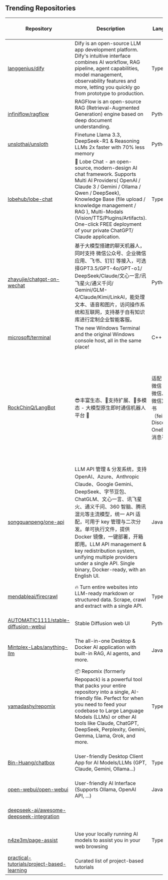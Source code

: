 ## Trending Repositories

| Repository | Description | Language | Stars | Forks | Built By | Current Period Stars |
|------------|-------------|----------|-------|-------|----------|---------------------|
| [langgenius/dify](https://github.com/langgenius/dify) | Dify is an open-source LLM app development platform. Dify's intuitive interface combines AI workflow, RAG pipeline, agent capabilities, model management, observability features and more, letting you quickly go from prototype to production. | TypeScript | 64077 | 9449 | [takatost](https://github.com/takatost), [crazywoola](https://github.com/crazywoola), [laipz8200](https://github.com/laipz8200), [iamjoel](https://github.com/iamjoel), [JohnJyong](https://github.com/JohnJyong) | 376 |
| [infiniflow/ragflow](https://github.com/infiniflow/ragflow) | RAGFlow is an open-source RAG (Retrieval-Augmented Generation) engine based on deep document understanding. | Python | 33336 | 3043 | [KevinHuSh](https://github.com/KevinHuSh), [cike8899](https://github.com/cike8899), [writinwaters](https://github.com/writinwaters), [yuzhichang](https://github.com/yuzhichang), [JinHai-CN](https://github.com/JinHai-CN) | 466 |
| [unslothai/unsloth](https://github.com/unslothai/unsloth) | Finetune Llama 3.3, DeepSeek-R1 & Reasoning LLMs 2x faster with 70% less memory | Python | 25054 | 1706 | [danielhanchen](https://github.com/danielhanchen), [shimmyshimmer](https://github.com/shimmyshimmer), [Erland366](https://github.com/Erland366), [Datta0](https://github.com/Datta0), [xyangk](https://github.com/xyangk) | 501 |
| [lobehub/lobe-chat](https://github.com/lobehub/lobe-chat) | 🤯 Lobe Chat - an open-source, modern-design AI chat framework. Supports Multi AI Providers( OpenAI / Claude 3 / Gemini / Ollama / Qwen / DeepSeek), Knowledge Base (file upload / knowledge management / RAG ), Multi-Modals (Vision/TTS/Plugins/Artifacts). One-click FREE deployment of your private ChatGPT/ Claude application. | TypeScript | 54503 | 11701 | [semantic-release-bot](https://github.com/semantic-release-bot), [arvinxx](https://github.com/arvinxx), [canisminor1990](https://github.com/canisminor1990), [lobehubbot](https://github.com/lobehubbot) | 299 |
| [zhayujie/chatgpt-on-wechat](https://github.com/zhayujie/chatgpt-on-wechat) | 基于大模型搭建的聊天机器人，同时支持 微信公众号、企业微信应用、飞书、钉钉 等接入，可选择GPT3.5/GPT-4o/GPT-o1/ DeepSeek/Claude/文心一言/讯飞星火/通义千问/ Gemini/GLM-4/Claude/Kimi/LinkAI，能处理文本、语音和图片，访问操作系统和互联网，支持基于自有知识库进行定制企业智能客服。 | Python | 33882 | 8706 | [zhayujie](https://github.com/zhayujie), [lanvent](https://github.com/lanvent), [6vision](https://github.com/6vision), [JS00000](https://github.com/JS00000), [Saboteur7](https://github.com/Saboteur7) | 98 |
| [microsoft/terminal](https://github.com/microsoft/terminal) | The new Windows Terminal and the original Windows console host, all in the same place! | C++ | 96901 | 8448 | [DHowett](https://github.com/DHowett), [zadjii-msft](https://github.com/zadjii-msft), [lhecker](https://github.com/lhecker), [miniksa](https://github.com/miniksa), [carlos-zamora](https://github.com/carlos-zamora) | 141 |
| [RockChinQ/LangBot](https://github.com/RockChinQ/LangBot) | 😎丰富生态、🧩支持扩展、🦄多模态 - 大模型原生即时通信机器人平台 🤖 | 适配 QQ / 微信（企业微信、个人微信）/ 飞书（feishu）/ Discord / OneBot 等消息平台 | 支持 OpenAI GPT、ChatGPT、DeepSeek、Dify、Claude、Gemini、Ollama、LM Studio、SiliconFlow、Qwen、Moonshot、ChatGLM 等 LLM 的机器人 / Agent | LLM-based instant messaging bots platform, supports Discord, WeChat, Lark, QQ platform, OpenAI ChatGPT, DeepSeek. | Python | 6389 | 422 | [RockChinQ](https://github.com/RockChinQ), [chordfish-k](https://github.com/chordfish-k), [LINSTCL](https://github.com/LINSTCL) | 101 |
| [songquanpeng/one-api](https://github.com/songquanpeng/one-api) | LLM API 管理 & 分发系统，支持 OpenAI、Azure、Anthropic Claude、Google Gemini、DeepSeek、字节豆包、ChatGLM、文心一言、讯飞星火、通义千问、360 智脑、腾讯混元等主流模型，统一 API 适配，可用于 key 管理与二次分发。单可执行文件，提供 Docker 镜像，一键部署，开箱即用。LLM API management & key redistribution system, unifying multiple providers under a single API. Single binary, Docker-ready, with an English UI. | JavaScript | 21823 | 4671 | [songquanpeng](https://github.com/songquanpeng), [mrhaoji](https://github.com/mrhaoji), [Laisky](https://github.com/Laisky), [igophper](https://github.com/igophper), [quzard](https://github.com/quzard) | 68 |
| [mendableai/firecrawl](https://github.com/mendableai/firecrawl) | 🔥 Turn entire websites into LLM-ready markdown or structured data. Scrape, crawl and extract with a single API. | TypeScript | 24405 | 1991 | [nickscamara](https://github.com/nickscamara), [mogery](https://github.com/mogery), [rafaelsideguide](https://github.com/rafaelsideguide), [ericciarla](https://github.com/ericciarla), [calebpeffer](https://github.com/calebpeffer) | 326 |
| [AUTOMATIC1111/stable-diffusion-webui](https://github.com/AUTOMATIC1111/stable-diffusion-webui) | Stable Diffusion web UI | Python | 147262 | 27549 | [AUTOMATIC1111](https://github.com/AUTOMATIC1111), [w-e-w](https://github.com/w-e-w), [dfaker](https://github.com/dfaker), [akx](https://github.com/akx), [catboxanon](https://github.com/catboxanon) | 78 |
| [Mintplex-Labs/anything-llm](https://github.com/Mintplex-Labs/anything-llm) | The all-in-one Desktop & Docker AI application with built-in RAG, AI agents, and more. | JavaScript | 35091 | 3424 | [timothycarambat](https://github.com/timothycarambat), [shatfield4](https://github.com/shatfield4), [MrSimonC](https://github.com/MrSimonC), [franzbischoff](https://github.com/franzbischoff), [blazeyo](https://github.com/blazeyo) | 403 |
| [yamadashy/repomix](https://github.com/yamadashy/repomix) | 📦 Repomix (formerly Repopack) is a powerful tool that packs your entire repository into a single, AI-friendly file. Perfect for when you need to feed your codebase to Large Language Models (LLMs) or other AI tools like Claude, ChatGPT, DeepSeek, Perplexity, Gemini, Gemma, Llama, Grok, and more. | TypeScript | 8443 | 396 | [yamadashy](https://github.com/yamadashy), [huy-trn](https://github.com/huy-trn), [vznh](https://github.com/vznh), [thecurz](https://github.com/thecurz) | 88 |
| [Bin-Huang/chatbox](https://github.com/Bin-Huang/chatbox) | User-friendly Desktop Client App for AI Models/LLMs (GPT, Claude, Gemini, Ollama...) | TypeScript | 29084 | 2792 | [Bin-Huang](https://github.com/Bin-Huang), [hiNISAL](https://github.com/hiNISAL), [joegoldin](https://github.com/joegoldin), [paddingme](https://github.com/paddingme), [liuzesen](https://github.com/liuzesen) | 328 |
| [open-webui/open-webui](https://github.com/open-webui/open-webui) | User-friendly AI Interface (Supports Ollama, OpenAI API, ...) | JavaScript | 70927 | 8387 | [tjbck](https://github.com/tjbck), [cheahjs](https://github.com/cheahjs), [jannikstdl](https://github.com/jannikstdl), [michaelpoluektov](https://github.com/michaelpoluektov) | 479 |
| [deepseek-ai/awesome-deepseek-integration](https://github.com/deepseek-ai/awesome-deepseek-integration) |  |  | 10073 | 1128 | [mowentian](https://github.com/mowentian), [Bin788](https://github.com/Bin788), [DillionApple](https://github.com/DillionApple), [yh-xu](https://github.com/yh-xu), [XieJiSS](https://github.com/XieJiSS) | 626 |
| [n4ze3m/page-assist](https://github.com/n4ze3m/page-assist) | Use your locally running AI models to assist you in your web browsing | TypeScript | 3636 | 313 | [n4ze3m](https://github.com/n4ze3m), [Abubakar115e](https://github.com/Abubakar115e), [yz778](https://github.com/yz778), [colin-campbell](https://github.com/colin-campbell), [josx](https://github.com/josx) | 136 |
| [practical-tutorials/project-based-learning](https://github.com/practical-tutorials/project-based-learning) | Curated list of project-based tutorials |  | 216671 | 28235 | [tuvtran](https://github.com/tuvtran), [sayands](https://github.com/sayands), [enkeyz](https://github.com/enkeyz), [bobeff](https://github.com/bobeff), [olucode](https://github.com/olucode) | 272 |
